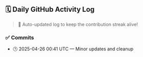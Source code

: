 ## 🗓️ Daily GitHub Activity Log

> 🤖 Auto-updated log to keep the contribution streak alive!

### ✅ Commits

- 🕒 2025-04-26 00:41 UTC — Minor updates and cleanup

